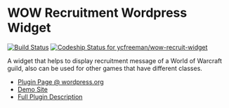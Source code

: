 WOW Recruitment Wordpress Widget
================================
[![Build Status](https://travis-ci.org/ycfreeman/wow-recruit-widget.svg?branch=master)](https://travis-ci.org/ycfreeman/wow-recruit-widget)
[ ![Codeship Status for ycfreeman/wow-recruit-widget](https://codeship.com/projects/f5b5a980-dd08-0133-d063-6e554581ddcc/status?branch=master)](https://codeship.com/projects/144258)

A widget that helps to display recruitment message of a World of Warcraft guild, also can be used for other games that have different classes.

* [Plugin Page @ wordpress.org](https://wordpress.org/plugins/wow-recruit-widget/)
* [Demo Site](http://wrdemo.ycfreeman.com/)
* [Full Plugin Description](http://www.ycfreeman.com/wow-recruitment-widget)